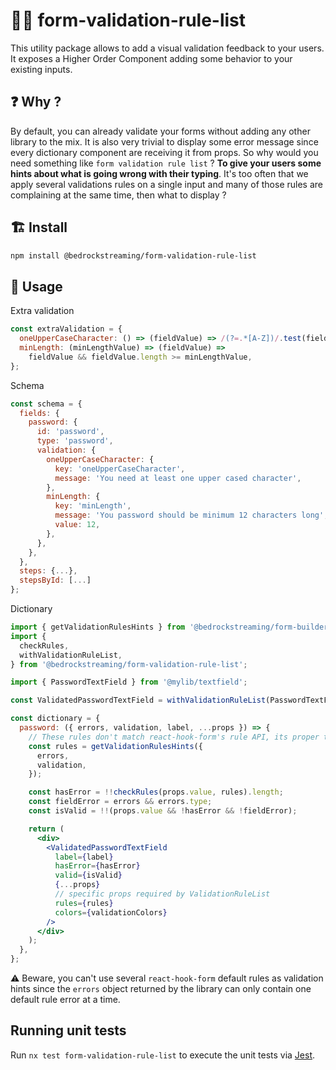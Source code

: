 # :judge: form-validation-rule-list

This utility package allows to add a visual validation feedback to your users. It exposes a Higher Order Component adding some behavior to your existing inputs.

## :question: Why ?

By default, you can already validate your forms without adding any other library to the mix. It is also very trivial to display some error message since every dictionary component are receiving it from props. So why would you need something like `form validation rule list` ? **To give your users some hints about what is going wrong with their typing**. It's too often that we apply several validations rules on a single input and many of those rules are complaining at the same time, then what to display ?

## :building_construction: Install

```bash
npm install @bedrockstreaming/form-validation-rule-list
```

## :rocket: Usage

Extra validation

```jsx
const extraValidation = {
  oneUpperCaseCharacter: () => (fieldValue) => /(?=.*[A-Z])/.test(fieldValue),
  minLength: (minLengthValue) => (fieldValue) =>
    fieldValue && fieldValue.length >= minLengthValue,
};
```

Schema

```jsx
const schema = {
  fields: {
    password: {
      id: 'password',
      type: 'password',
      validation: {
        oneUpperCaseCharacter: {
          key: 'oneUpperCaseCharacter',
          message: 'You need at least one upper cased character',
        },
        minLength: {
          key: 'minLength',
          message: 'You password should be minimum 12 characters long',
          value: 12,
        },
      },
    },
  },
  steps: {...},
  stepsById: [...]
};
```

Dictionary

```jsx
import { getValidationRulesHints } from '@bedrockstreaming/form-builder';
import {
  checkRules,
  withValidationRuleList,
} from '@bedrockstreaming/form-validation-rule-list';

import { PasswordTextField } from '@mylib/textfield';

const ValidatedPasswordTextField = withValidationRuleList(PasswordTextField);

const dictionary = {
  password: ({ errors, validation, label, ...props }) => {
    // These rules don't match react-hook-form's rule API, its proper to the form-validation-rule-list package
    const rules = getValidationRulesHints({
      errors,
      validation,
    });

    const hasError = !!checkRules(props.value, rules).length;
    const fieldError = errors && errors.type;
    const isValid = !!(props.value && !hasError && !fieldError);

    return (
      <div>
        <ValidatedPasswordTextField
          label={label}
          hasError={hasError}
          valid={isValid}
          {...props}
          // specific props required by ValidationRuleList
          rules={rules}
          colors={validationColors}
        />
      </div>
    );
  },
};
```

:warning: Beware, you can't use several `react-hook-form` default rules as validation hints since the `errors` object returned by the library can only contain one default rule error at a time.

## Running unit tests

Run `nx test form-validation-rule-list` to execute the unit tests via [Jest](https://jestjs.io).

